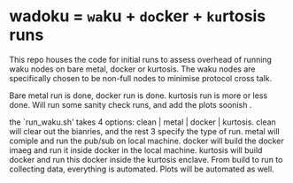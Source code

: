 # wadoku = `wa`ku  + `do`cker + `ku`rtosis runs
This repo houses the code for initial runs to assess overhead of running waku nodes on bare metal, docker or kurtosis. The waku nodes are specifically chosen to be non-full nodes to minimise protocol cross talk.

Bare metal run is done, docker run is done. kurtosis run is more or less done. Will run some sanity check runs, and add the plots soonish .

the `run_waku.sh' takes 4 options: clean | metal | docker | kurtosis. clean will clear out the bianries, and the rest 3 specify the type of run. metal will comiple and run the pub/sub on local machine. docker will build the docker imaeg and run it inside docker in the local machine. kurtosis will build docker and run this docker inside the kurtosis enclave. From build to run to collecting data, everything is automated. Plots will be automated as well.
